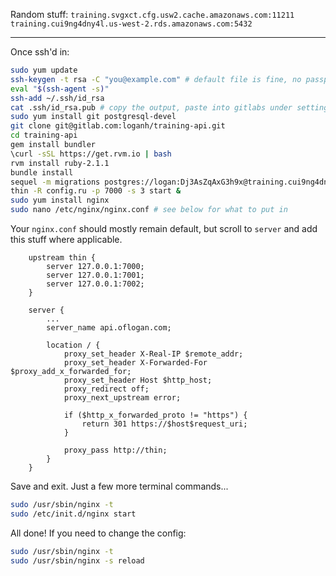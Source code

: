 Random stuff: `training.svgxct.cfg.usw2.cache.amazonaws.com:11211` `training.cui9ng4dny4l.us-west-2.rds.amazonaws.com:5432`

---

Once ssh'd in:
```bash
sudo yum update
ssh-keygen -t rsa -C "you@example.com" # default file is fine, no passphrase
eval "$(ssh-agent -s)"
ssh-add ~/.ssh/id_rsa
cat .ssh/id_rsa.pub # copy the output, paste into gitlabs under settings -> deploy key
sudo yum install git postgresql-devel
git clone git@gitlab.com:loganh/training-api.git
cd training-api
gem install bundler
\curl -sSL https://get.rvm.io | bash
rvm install ruby-2.1.1
bundle install
sequel -m migrations postgres://logan:Dj3AsZqAxG3h9x@training.cui9ng4dny4l.us-west-2.rds.amazonaws.com:5432/training
thin -R config.ru -p 7000 -s 3 start &
sudo yum install nginx
sudo nano /etc/nginx/nginx.conf # see below for what to put in
```

Your `nginx.conf` should mostly remain default, but scroll to `server` and add this stuff where applicable.
```
    upstream thin {
        server 127.0.0.1:7000;
        server 127.0.0.1:7001;
        server 127.0.0.1:7002;
    }

    server {
        ...
        server_name api.oflogan.com;

        location / {
            proxy_set_header X-Real-IP $remote_addr;
            proxy_set_header X-Forwarded-For $proxy_add_x_forwarded_for;
            proxy_set_header Host $http_host;
            proxy_redirect off;
            proxy_next_upstream error;

            if ($http_x_forwarded_proto != "https") {
                return 301 https://$host$request_uri;
            }

            proxy_pass http://thin;
        }
    }
```

Save and exit. Just a few more terminal commands...
```bash
sudo /usr/sbin/nginx -t
sudo /etc/init.d/nginx start
```

All done! If you need to change the config:
```bash
sudo /usr/sbin/nginx -t
sudo /usr/sbin/nginx -s reload
```
